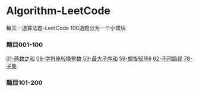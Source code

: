 # Algorithm-LeetCode
每天一道算法题-LeetCode
100道题分为一个小模块<br/>

### 题目001-100<br/>
  [01-两数之和](https://github.com/ryjflysky/Algorithm-LeetCode/blob/master/algorithm/src/main/java/leetcode/sequence001To100/Solution01.java)
  [08-字符串转换整数](https://github.com/ryjflysky/Algorithm-LeetCode/blob/master/algorithm/src/main/java/leetcode/sequence001To100/Solution08.java)
  [53-最大子序和](https://github.com/ryjflysky/Algorithm-LeetCode/blob/master/algorithm/src/main/java/leetcode/sequence001To100/Solution53.java)
  [59-螺旋矩阵II](https://github.com/ryjflysky/Algorithm-LeetCode/blob/master/algorithm/src/main/java/leetcode/sequence001To100/Solution59.java)
  [62-不同路径](https://github.com/ryjflysky/Algorithm-LeetCode/blob/master/algorithm/src/main/java/leetcode/sequence001To100/Solution62.java)
  [78-子集](https://github.com/ryjflysky/Algorithm-LeetCode/blob/master/algorithm/src/main/java/leetcode/sequence001To100/Solution78.java)
### 题目101-200
